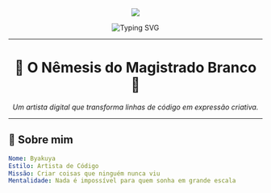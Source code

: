 <div align="center">
  <img src="https://capsule-render.vercel.app/api?type=waving&color=0:ffffff,100:ff4fc1&height=300&section=header&text=Nêmesis%20do%20Magistrado%20Branco&fontSize=55&fontColor=ffffff&fontAlign=50&fontAlignY=45" />
</div>

<p align="center">
  <img src="https://readme-typing-svg.demolab.com?font=Fira+Code&size=25&pause=1000&color=FF69B4&center=true&vCenter=true&width=435&lines=Codando+com+arte...;Criando+o+incomum...;Desenhando+ideias...;Explore+meu+Nemesis!" alt="Typing SVG" />
</p>

---

<h1 align="center">🌸 O Nêmesis do Magistrado Branco 🌸</h1>

<p align="center">
  <em>Um artista digital que transforma linhas de código em expressão criativa.</em>
</p>

---

## 🌸 Sobre mim

```yaml
Nome: Byakuya
Estilo: Artista de Código
Missão: Criar coisas que ninguém nunca viu
Mentalidade: Nada é impossível para quem sonha em grande escala

